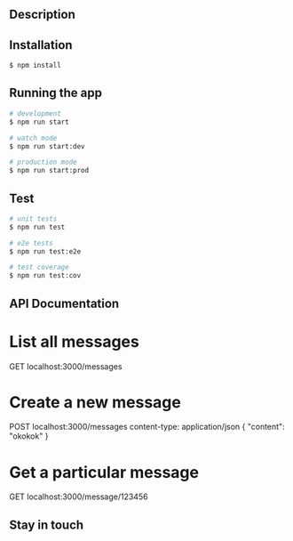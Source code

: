 ## Description

## Installation

```bash
$ npm install
```

## Running the app

```bash
# development
$ npm run start

# watch mode
$ npm run start:dev

# production mode
$ npm run start:prod
```

## Test

```bash
# unit tests
$ npm run test

# e2e tests
$ npm run test:e2e

# test coverage
$ npm run test:cov
```

## API Documentation

# List all messages
GET localhost:3000/messages
# Create a new message
POST localhost:3000/messages
content-type: application/json
{
    "content": "okokok"
}
# Get a particular message
GET localhost:3000/message/123456

## Stay in touch
